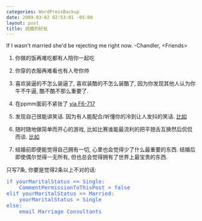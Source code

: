 ```yaml
--- 
categories: WordPressBackup
date: 2009-03-02 02:53:01 -05:00
layout: post
title: 结婚的好处
---
```

If I wasn't married she'd be rejecting me right now. -Chandler, &lt;Friends&gt;

<!--more-->

1. 你做的饭再难吃都有人陪你一起吃

2. 你穿的衣服再难看也有人夸你帅

3. 喜欢装逼的不怎么装逼了, 喜欢装酷的不怎么装酷了, 因为你发现其他人认为你牛不牛逼, 酷不酷不那么重要了.

4. 在ppmm面前不紧张了 <a href="http://www.friendscafe.org/scripts/s7/717.php" target="_blank">via F6-717</a>

5. 发现自己很能讲笑话. 因为有人能配合/听懂你的冷到让人发抖的笑话. <a href="https://friendfeed.com/e/ad29223b-b3f1-1bb6-d109-1e525acc3f93" target="_blank">比如</a>

6. 随时随地做简单而开心的游戏, 比如比赛谁能最流利的把平翘舌互换然后侃侃而谈. <a href="http://twitter.com/ztpala/status/1225650166" target="_blank">比如</a>

7. 结婚前即便能觉得自己拥有一切, 心里也会觉得少了什么最重要的东西. 结婚后即使偶尔觉得一无所有, 但也总会觉得拥有了世界上最宝贵的东西.

只写7条, 你要是觉得2条以上不对的话:
<pre><span style="color:#3366ff;">if yourMaritalStatus == Single:
    CommentPermissionToThisPost = false
elif yourMaritalStatus == Married:
    yourMaritalStatus = Single
else:
    email Marriage Consultants</span></pre>
